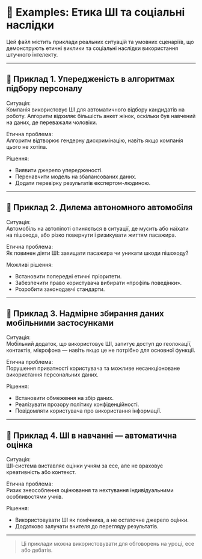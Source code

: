 # 📂 Examples: Етика ШІ та соціальні наслідки

Цей файл містить приклади реальних ситуацій та умовних сценаріїв, що демонструють етичні виклики та соціальні наслідки використання штучного інтелекту.

---

## 🧠 Приклад 1. Упередженість в алгоритмах підбору персоналу

Ситуація:  
Компанія використовує ШІ для автоматичного відбору кандидатів на роботу. Алгоритм відхиляє більшість анкет жінок, оскільки був навчений на даних, де переважали чоловіки.

Етична проблема:  
Алгоритм відтворює гендерну дискримінацію, навіть якщо компанія цього не хотіла.

Рішення:  
- Виявити джерело упередженості.
- Перенавчити модель на збалансованих даних.
- Додати перевірку результатів експертом-людиною.

---

## 🚗 Приклад 2. Дилема автономного автомобіля

Ситуація:  
Автомобіль на автопілоті опиняється в ситуації, де мусить або наїхати на пішохода, або різко повернути і ризикувати життям пасажира.

Етична проблема:  
Як повинен діяти ШІ: захищати пасажира чи уникати шкоди пішоходу?

Можливі рішення:  
- Встановити попередні етичні пріоритети.
- Забезпечити право користувача вибирати «профіль поведінки».
- Розробити законодавчі стандарти.

---

## 📱 Приклад 3. Надмірне збирання даних мобільними застосунками

Ситуація:  
Мобільний додаток, що використовує ШІ, запитує доступ до геолокації, контактів, мікрофона — навіть якщо це не потрібно для основної функції.

Етична проблема:  
Порушення приватності користувача та можливе несанкціоноване використання персональних даних.

Рішення:  
- Встановити обмеження на збір даних.
- Реалізувати прозору політику конфіденційності.
- Повідомляти користувача про використання інформації.

---

## 🏫 Приклад 4. ШІ в навчанні — автоматична оцінка

Ситуація:  
ШІ-система виставляє оцінки учням за есе, але не враховує креативність або контекст.

Етична проблема:  
Ризик знеособлення оцінювання та нехтування індивідуальними особливостями учнів.

Рішення:  
- Використовувати ШІ як помічника, а не остаточне джерело оцінки.
- Додатково залучати вчителя до перегляду результатів.

---

> Ці приклади можна використовувати для обговорень на уроці, есе або дебатів.
